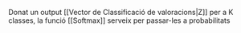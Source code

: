 Donat un output [[Vector de Classificació de valoracions|Z]] per a K classes, la funció [[Softmax]] serveix per passar-les a probabilitats